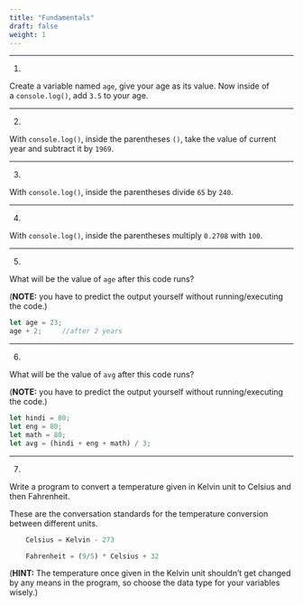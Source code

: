 ```yaml
---
title: "Fundamentals"
draft: false
weight: 1
---
```


---

1.
Create a variable named `age`, give your age as its value. Now inside of a `console.log()`, add `3.5` to your age.

---

2.
With `console.log()`, inside the parentheses `()`, take the value of current year and subtract it by `1969`.

---

3.
With `console.log()`, inside the parentheses divide `65` by `240`.

---

4.
With `console.log()`, inside the parentheses multiply `0.2708` with `100`.

---

5.
What will be the value of `age` after this code runs?

(**NOTE:** you have to predict the output yourself without running/executing the code.)

```jsx
let age = 23;
age + 2;     //after 2 years
```

---

6.
What will be the value of `avg` after this code runs?

(**NOTE:** you have to predict the output yourself without running/executing the code.)

```jsx
let hindi = 80;
let eng = 80;
let math = 80;
let avg = (hindi + eng + math) / 3;
```

---

7.
Write a program to convert a temperature given in Kelvin unit to Celsius and then Fahrenheit.

These are the conversation standards for the temperature conversion between different units.

```jsx
    Celsius = Kelvin - 273

    Fahrenheit = (9/5) * Celsius + 32
```

(**HINT:** The temperature once given in the Kelvin unit shouldn’t get changed by any means in the program, so choose the data type for your variables wisely.)
